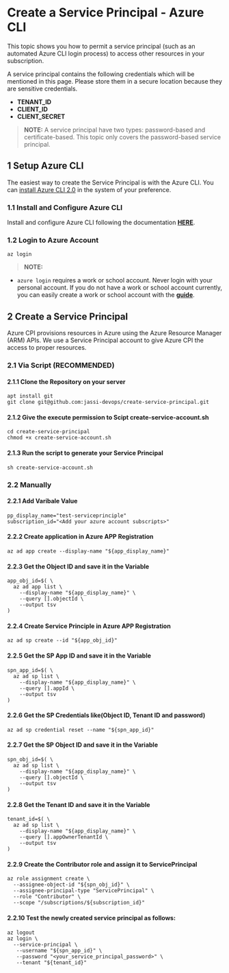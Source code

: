 # Create a Service Principal - Azure CLI

This topic shows you how to permit a service principal (such as an automated Azure CLI login process) to access other resources in your subscription.

A service principal contains the following credentials which will be mentioned in this page. Please store them in a secure location because they are sensitive credentials.

- **TENANT_ID**
- **CLIENT_ID**
- **CLIENT_SECRET** 

>**NOTE:** A service principal have two types: password-based and certificate-based. This topic only covers the password-based service principal.

## 1 Setup Azure CLI

The easiest way to create the Service Principal is with the Azure CLI. You can [install Azure CLI 2.0](https://docs.microsoft.com/en-us/cli/azure/install-azure-cli) in the system of your preference.

### 1.1 Install and Configure Azure CLI

Install and configure Azure CLI following the documentation [**HERE**](http://azure.microsoft.com/en-us/documentation/articles/xplat-cli/).

### 1.2 Login to Azure Account

```
az login 
```

>**NOTE:**
  * `azure login` requires a work or school account. Never login with your personal account. If you do not have a work or school account currently, you can easily create a work or school account with the [**guide**](https://azure.microsoft.com/en-us/documentation/articles/xplat-cli-connect/).

## 2 Create a Service Principal

Azure CPI provisions resources in Azure using the Azure Resource Manager (ARM) APIs. We use a Service Principal account to give Azure CPI the access to proper resources.

### 2.1 Via Script (RECOMMENDED)

#### 2.1.1 Clone the Repository on your server
```
apt install git 
git clone git@github.com:jassi-devops/create-service-principal.git
```

#### 2.1.2 Give the execute permission to Scipt create-service-account.sh
```
cd create-service-principal
chmod +x create-service-account.sh
```

#### 2.1.3 Run the script to generate your Service Principal
```
sh create-service-account.sh
```

### 2.2 Manually

#### 2.2.1 Add Varibale Value
```
pp_display_name="test-serviceprinciple"
subscription_id="<Add your azure account subscripts>"
```
#### 2.2.2 Create application in Azure APP Registration
```
az ad app create --display-name "${app_display_name}"
```
#### 2.2.3 Get the Object ID and save it in the Variable
```
app_obj_id=$( \
  az ad app list \
    --display-name "${app_display_name}" \
    --query [].objectId \
    --output tsv
)
```
#### 2.2.4 Create Service Principle in Azure APP Registration
```
az ad sp create --id "${app_obj_id}"
```
#### 2.2.5 Get the SP App ID and save it in the Variable
```
spn_app_id=$( \
  az ad sp list \
    --display-name "${app_display_name}" \
    --query [].appId \
    --output tsv
)
```
#### 2.2.6 Get the SP Credentials like(Object ID, Tenant ID and password)
```
az ad sp credential reset --name "${spn_app_id}"
```
#### 2.2.7 Get the SP Object ID and save it in the Variable
```
spn_obj_id=$( \
  az ad sp list \
    --display-name "${app_display_name}" \
    --query [].objectId \
    --output tsv
)
```
#### 2.2.8 Get the Tenant ID and save it in the Variable
```
tenant_id=$( \
  az ad sp list \
    --display-name "${app_display_name}" \
    --query [].appOwnerTenantId \
    --output tsv
)
```
#### 2.2.9 Create the Contributor role and assign it to ServicePrincipal
```
az role assignment create \
  --assignee-object-id "${spn_obj_id}" \
  --assignee-principal-type "ServicePrincipal" \
  --role "Contributor" \
  --scope "/subscriptions/${subscription_id}"
```
#### 2.2.10 Test the newly created service principal as follows:
```
az logout
az login \
  --service-principal \
   --username "${spn_app_id}" \
   --password "<your_service_principal_password>" \
   --tenant "${tenant_id}"
```

